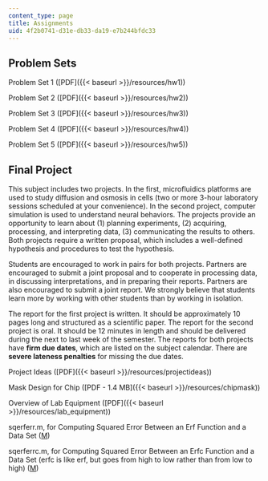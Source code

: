 ```yaml
---
content_type: page
title: Assignments
uid: 4f2b0741-d31e-db33-da19-e7b244bfdc33
---
```


Problem Sets
------------

Problem Set 1 ([PDF]({{< baseurl >}}/resources/hw1))

Problem Set 2 ([PDF]({{< baseurl >}}/resources/hw2))

Problem Set 3 ([PDF]({{< baseurl >}}/resources/hw3))

Problem Set 4 ([PDF]({{< baseurl >}}/resources/hw4))

Problem Set 5 ([PDF]({{< baseurl >}}/resources/hw5))

Final Project
-------------

This subject includes two projects. In the first, microfluidics platforms are used to study diffusion and osmosis in cells (two or more 3-hour laboratory sessions scheduled at your convenience). In the second project, computer simulation is used to understand neural behaviors. The projects provide an opportunity to learn about (1) planning experiments, (2) acquiring, processing, and interpreting data, (3) communicating the results to others. Both projects require a written proposal, which includes a well-defined hypothesis and procedures to test the hypothesis.

Students are encouraged to work in pairs for both projects. Partners are encouraged to submit a joint proposal and to cooperate in processing data, in discussing interpretations, and in preparing their reports. Partners are also encouraged to submit a joint report. We strongly believe that students learn more by working with other students than by working in isolation.

The report for the first project is written. It should be approximately 10 pages long and structured as a scientific paper. The report for the second project is oral. It should be 12 minutes in length and should be delivered during the next to last week of the semester. The reports for both projects have **firm due dates**, which are listed on the subject calendar. There are **severe lateness penalties** for missing the due dates.

Project Ideas ([PDF]({{< baseurl >}}/resources/projectideas))

Mask Design for Chip ([PDF - 1.4 MB]({{< baseurl >}}/resources/chipmask))

Overview of Lab Equipment ([PDF]({{< baseurl >}}/resources/lab_equipment))

sqerferr.m, for Computing Squared Error Between an Erf Function and a Data Set ([M](./resolveuid/b7ccdaf287fd2bb2b0c67c1505962aed))

sqerferrc.m, for Computing Squared Error Between an Erfc Function and a Data Set (erfc is like erf, but goes from high to low rather than from low to high) ([M](./resolveuid/2eb67b7bc616274198f5c0b1a36cfff2))